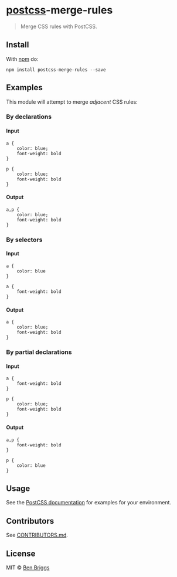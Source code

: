 [postcss](https://github.com/postcss/postcss)-merge-rules
=========================================================

> Merge CSS rules with PostCSS.

Install
-------

With [npm](https://npmjs.org/package/postcss-merge-rules) do:

    npm install postcss-merge-rules --save

Examples
--------

This module will attempt to merge *adjacent* CSS rules:

### By declarations

#### Input

    a {
        color: blue;
        font-weight: bold
    }

    p {
        color: blue;
        font-weight: bold
    }

#### Output

    a,p {
        color: blue;
        font-weight: bold
    }

### By selectors

#### Input

    a {
        color: blue
    }

    a {
        font-weight: bold
    }

#### Output

    a {
        color: blue;
        font-weight: bold
    }

### By partial declarations

#### Input

    a {
        font-weight: bold
    }

    p {
        color: blue;
        font-weight: bold
    }

#### Output

    a,p {
        font-weight: bold
    }

    p {
        color: blue
    }

Usage
-----

See the [PostCSS documentation](https://github.com/postcss/postcss#usage) for examples for your environment.

Contributors
------------

See [CONTRIBUTORS.md](https://github.com/cssnano/cssnano/blob/master/CONTRIBUTORS.md).

License
-------

MIT © [Ben Briggs](http://beneb.info)
